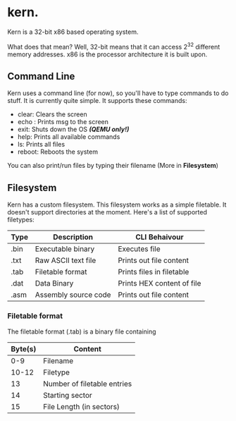 # kern.

Kern is a 32-bit x86 based operating system.

What does that mean? 
Well, 32-bit means that it can access $2^32$ different memory addresses.
x86 is the processor architecture it is built upon.

## Command Line
Kern uses a command line (for now), so you'll have to type commands to do stuff.
It is currently quite simple. It supports these commands:

- clear: Clears the screen
- echo <msg>: Prints msg to the screen
- exit: Shuts down the OS ***(QEMU only!)***
- help: Prints all available commands
- ls: Prints all files
- reboot: Reboots the system

You can also print/run files by typing their filename (More in **Filesystem**)

## Filesystem
Kern has a custom filesystem. This filesystem works as a simple filetable.
It doesn't support directories at the moment.
Here's a list of supported filetypes:

| Type | Description | CLI Behaivour |
| ---- | ----------- | ------------- |
| .bin | Executable binary | Executes file |
| .txt | Raw ASCII text file | Prints out file content |
| .tab | Filetable format | Prints files in filetable |
| .dat | Data Binary | Prints HEX content of file |
| .asm | Assembly source code | Prints out file content |

### Filetable format 
The filetable format (.tab) is a binary file containing

| Byte(s) | Content  |
| ------- | -------- |
| 0-9     | Filename |
| 10-12   | Filetype |
| 13      | Number of filetable entries |
| 14      | Starting sector |
| 15      | File Length (in sectors) |

